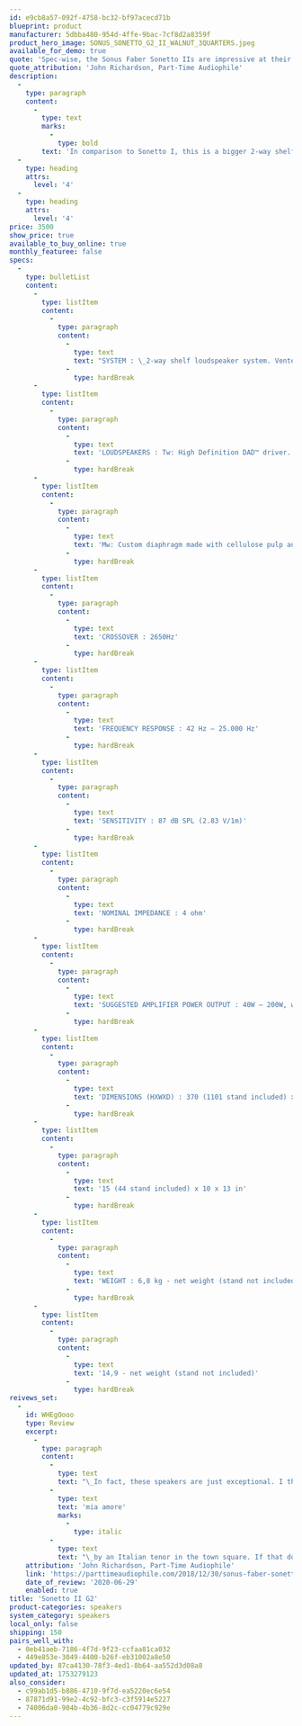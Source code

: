 ```yaml
---
id: e9cb8a57-092f-4758-bc32-bf97acecd71b
blueprint: product
manufacturer: 5dbba480-954d-4ffe-9bac-7cf8d2a8359f
product_hero_image: SONUS_SONETTO_G2_II_WALNUT_3QUARTERS.jpeg
available_for_demo: true
quote: 'Spec-wise, the Sonus Faber Sonetto IIs are impressive at their price point, seemingly benefiting from considerable “trickle-down” of technology from their more distinguished (and expensive) brethren. Oh, and the craftsmanship is pretty darn nice as well. Take the cabinets — they’re just gorgeous.'
quote_attribution: 'John Richardson, Part-Time Audiophile'
description:
  -
    type: paragraph
    content:
      -
        type: text
        marks:
          -
            type: bold
        text: 'In comparison to Sonetto I, this is a bigger 2-way shelf loudspeaker system. Its high performance features a larger mid-woofer, which is capable of ensuring more wider downwards frequency response and a greater emotional impact. Besides its dimensions, Sonetto II still has the capability to disappear in the environment, with an elegant and graceful style.'
  -
    type: heading
    attrs:
      level: '4'
  -
    type: heading
    attrs:
      level: '4'
price: 3500
show_price: true
available_to_buy_online: true
monthly_featuree: false
specs:
  -
    type: bulletList
    content:
      -
        type: listItem
        content:
          -
            type: paragraph
            content:
              -
                type: text
                text: "SYSTEM : \_2-way shelf loudspeaker system. Vented box design."
              -
                type: hardBreak
      -
        type: listItem
        content:
          -
            type: paragraph
            content:
              -
                type: text
                text: 'LOUDSPEAKERS : Tw: High Definition DAD™ driver. DKM dome diaphragm, Ø 29mm'
              -
                type: hardBreak
      -
        type: listItem
        content:
          -
            type: paragraph
            content:
              -
                type: text
                text: 'Mw: Custom diaphragm made with cellulose pulp and other natural fibers, Ø 165mm'
              -
                type: hardBreak
      -
        type: listItem
        content:
          -
            type: paragraph
            content:
              -
                type: text
                text: 'CROSSOVER : 2650Hz'
              -
                type: hardBreak
      -
        type: listItem
        content:
          -
            type: paragraph
            content:
              -
                type: text
                text: 'FREQUENCY RESPONSE : 42 Hz – 25.000 Hz'
              -
                type: hardBreak
      -
        type: listItem
        content:
          -
            type: paragraph
            content:
              -
                type: text
                text: 'SENSITIVITY : 87 dB SPL (2.83 V/1m)'
              -
                type: hardBreak
      -
        type: listItem
        content:
          -
            type: paragraph
            content:
              -
                type: text
                text: 'NOMINAL IMPEDANCE : 4 ohm'
              -
                type: hardBreak
      -
        type: listItem
        content:
          -
            type: paragraph
            content:
              -
                type: text
                text: 'SUGGESTED AMPLIFIER POWER OUTPUT : 40W – 200W, without clipping'
              -
                type: hardBreak
      -
        type: listItem
        content:
          -
            type: paragraph
            content:
              -
                type: text
                text: 'DIMENSIONS (HXWXD) : 370 (1101 stand included) x 250 x 334 mm'
              -
                type: hardBreak
      -
        type: listItem
        content:
          -
            type: paragraph
            content:
              -
                type: text
                text: '15 (44 stand included) x 10 x 13 in'
              -
                type: hardBreak
      -
        type: listItem
        content:
          -
            type: paragraph
            content:
              -
                type: text
                text: 'WEIGHT : 6,8 kg - net weight (stand not included)'
              -
                type: hardBreak
      -
        type: listItem
        content:
          -
            type: paragraph
            content:
              -
                type: text
                text: '14,9 - net weight (stand not included)'
              -
                type: hardBreak
reivews_set:
  -
    id: WHEgOooo
    type: Review
    excerpt:
      -
        type: paragraph
        content:
          -
            type: text
            text: "\_In fact, these speakers are just exceptional. I think of the Sonus Fabers as mood speakers- as in, they put me in the mood! I can close my eyes and visualize myself cruising down the canals of Venice under the light of the stars, or maybe being serenaded along with\_"
          -
            type: text
            text: 'mia amore'
            marks:
              -
                type: italic
          -
            type: text
            text: "\_by an Italian tenor in the town square. If that doesn’t make you want to smile, then I don’t know what would! Bellissimo!"
    attribution: 'John Richardson, Part-Time Audiophile'
    link: 'https://parttimeaudiophile.com/2018/12/30/sonus-faber-sonetto-ii-speakers-review/'
    date_of_review: '2020-06-29'
    enabled: true
title: 'Sonetto II G2'
product-categories: speakers
system_category: speakers
local_only: false
shipping: 150
pairs_well_with:
  - 0eb41aeb-7186-4f7d-9f23-ccfaa81ca032
  - 449e853e-3049-4400-b26f-eb31002a8e50
updated_by: 87ca4130-78f3-4ed1-8b64-aa552d3d08a8
updated_at: 1753279123
also_consider:
  - c99ab1d5-b886-4710-9f7d-ea5220ec6e54
  - 87871d91-99e2-4c92-bfc3-c3f5914e5227
  - 74006da0-904b-4b36-8d2c-cc04779c929e
---
```

